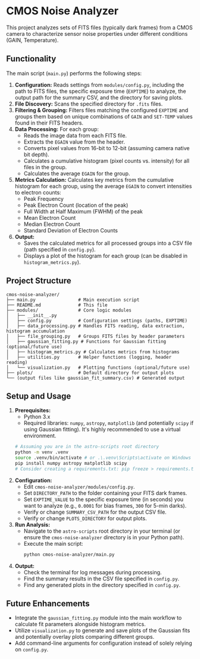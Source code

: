 # CMOS Noise Analyzer

This project analyzes sets of FITS files (typically dark frames) from a CMOS camera to characterize sensor noise properties under different conditions (GAIN, Temperature).

## Functionality

The main script (`main.py`) performs the following steps:

1.  **Configuration:** Reads settings from `modules/config.py`, including the path to FITS files, the specific exposure time (`EXPTIME`) to analyze, the output path for the summary CSV, and the directory for saving plots.
2.  **File Discovery:** Scans the specified directory for `.fits` files.
3.  **Filtering & Grouping:** Filters files matching the configured `EXPTIME` and groups them based on unique combinations of `GAIN` and `SET-TEMP` values found in their FITS headers.
4.  **Data Processing:** For each group:
    *   Reads the image data from each FITS file.
    *   Extracts the `EGAIN` value from the header.
    *   Converts pixel values from 16-bit to 12-bit (assuming camera native bit depth).
    *   Calculates a cumulative histogram (pixel counts vs. intensity) for all files in the group.
    *   Calculates the average `EGAIN` for the group.
5.  **Metrics Calculation:** Calculates key metrics from the cumulative histogram for each group, using the average `EGAIN` to convert intensities to electron counts:
    *   Peak Frequency
    *   Peak Electron Count (location of the peak)
    *   Full Width at Half Maximum (FWHM) of the peak
    *   Mean Electron Count
    *   Median Electron Count
    *   Standard Deviation of Electron Counts
6.  **Output:**
    *   Saves the calculated metrics for all processed groups into a CSV file (path specified in `config.py`).
    *   Displays a plot of the histogram for each group (can be disabled in `histogram_metrics.py`).

## Project Structure

```
cmos-noise-analyzer/
├── main.py                # Main execution script
├── README.md              # This file
├── modules/               # Core logic modules
│   ├── __init__.py
│   ├── config.py          # Configuration settings (paths, EXPTIME)
│   ├── data_processing.py # Handles FITS reading, data extraction, histogram accumulation
│   ├── file_grouping.py   # Groups FITS files by header parameters
│   ├── gaussian_fitting.py # Functions for Gaussian fitting (optional/future use)
│   ├── histogram_metrics.py # Calculates metrics from histograms
│   ├── utilities.py       # Helper functions (logging, header reading)
│   └── visualization.py   # Plotting functions (optional/future use)
├── plots/                 # Default directory for output plots
└── (output files like gaussian_fit_summary.csv) # Generated output
```

## Setup and Usage

1.  **Prerequisites:**
    *   Python 3.x
    *   Required libraries: `numpy`, `astropy`, `matplotlib` (and potentially `scipy` if using Gaussian fitting). It's highly recommended to use a virtual environment.
    ```bash
    # Assuming you are in the astro-scripts root directory
    python -m venv .venv
    source .venv/bin/activate # or .\.venv\Scripts\activate on Windows
    pip install numpy astropy matplotlib scipy
    # Consider creating a requirements.txt: pip freeze > requirements.txt
    ```
2.  **Configuration:**
    *   Edit `cmos-noise-analyzer/modules/config.py`.
    *   Set `DIRECTORY_PATH` to the folder containing your FITS dark frames.
    *   Set `EXPTIME_VALUE` to the specific exposure time (in seconds) you want to analyze (e.g., `0.0001` for bias frames, `300` for 5-min darks).
    *   Verify or change `SUMMARY_CSV_PATH` for the output CSV file.
    *   Verify or change `PLOTS_DIRECTORY` for output plots.
3.  **Run Analysis:**
    *   Navigate to the `astro-scripts` root directory in your terminal (or ensure the `cmos-noise-analyzer` directory is in your Python path).
    *   Execute the main script:
        ```bash
        python cmos-noise-analyzer/main.py
        ```
4.  **Output:**
    *   Check the terminal for log messages during processing.
    *   Find the summary results in the CSV file specified in `config.py`.
    *   Find any generated plots in the directory specified in `config.py`.

## Future Enhancements

*   Integrate the `gaussian_fitting.py` module into the main workflow to calculate fit parameters alongside histogram metrics.
*   Utilize `visualization.py` to generate and save plots of the Gaussian fits and potentially overlay plots comparing different groups.
*   Add command-line arguments for configuration instead of solely relying on `config.py`. 